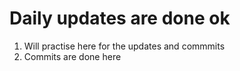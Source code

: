# Daily updates are done ok

1. Will practise here for the updates and commmits
2. Commits are done here
